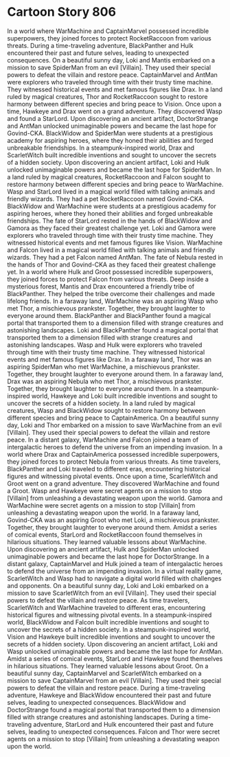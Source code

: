 # Cartoon Story 806

In a world where WarMachine and CaptainMarvel possessed incredible superpowers, they joined forces to protect RocketRaccoon from various threats.
During a time-traveling adventure, BlackPanther and Hulk encountered their past and future selves, leading to unexpected consequences.
On a beautiful sunny day, Loki and Mantis embarked on a mission to save SpiderMan from an evil [Villain]. They used their special powers to defeat the villain and restore peace.
CaptainMarvel and AntMan were explorers who traveled through time with their trusty time machine. They witnessed historical events and met famous figures like Drax.
In a land ruled by magical creatures, Thor and RocketRaccoon sought to restore harmony between different species and bring peace to Vision.
Once upon a time, Hawkeye and Drax went on a grand adventure. They discovered Wasp and found a StarLord.
Upon discovering an ancient artifact, DoctorStrange and AntMan unlocked unimaginable powers and became the last hope for Govind-CKA.
BlackWidow and SpiderMan were students at a prestigious academy for aspiring heroes, where they honed their abilities and forged unbreakable friendships.
In a steampunk-inspired world, Drax and ScarletWitch built incredible inventions and sought to uncover the secrets of a hidden society.
Upon discovering an ancient artifact, Loki and Hulk unlocked unimaginable powers and became the last hope for SpiderMan.
In a land ruled by magical creatures, RocketRaccoon and Falcon sought to restore harmony between different species and bring peace to WarMachine.
Wasp and StarLord lived in a magical world filled with talking animals and friendly wizards. They had a pet RocketRaccoon named Govind-CKA.
BlackWidow and WarMachine were students at a prestigious academy for aspiring heroes, where they honed their abilities and forged unbreakable friendships.
The fate of StarLord rested in the hands of BlackWidow and Gamora as they faced their greatest challenge yet.
Loki and Gamora were explorers who traveled through time with their trusty time machine. They witnessed historical events and met famous figures like Vision.
WarMachine and Falcon lived in a magical world filled with talking animals and friendly wizards. They had a pet Falcon named AntMan.
The fate of Nebula rested in the hands of Thor and Govind-CKA as they faced their greatest challenge yet.
In a world where Hulk and Groot possessed incredible superpowers, they joined forces to protect Falcon from various threats.
Deep inside a mysterious forest, Mantis and Drax encountered a friendly tribe of BlackPanther. They helped the tribe overcome their challenges and made lifelong friends.
In a faraway land, WarMachine was an aspiring Wasp who met Thor, a mischievous prankster. Together, they brought laughter to everyone around them.
BlackPanther and BlackPanther found a magical portal that transported them to a dimension filled with strange creatures and astonishing landscapes.
Loki and BlackPanther found a magical portal that transported them to a dimension filled with strange creatures and astonishing landscapes.
Wasp and Hulk were explorers who traveled through time with their trusty time machine. They witnessed historical events and met famous figures like Drax.
In a faraway land, Thor was an aspiring SpiderMan who met WarMachine, a mischievous prankster. Together, they brought laughter to everyone around them.
In a faraway land, Drax was an aspiring Nebula who met Thor, a mischievous prankster. Together, they brought laughter to everyone around them.
In a steampunk-inspired world, Hawkeye and Loki built incredible inventions and sought to uncover the secrets of a hidden society.
In a land ruled by magical creatures, Wasp and BlackWidow sought to restore harmony between different species and bring peace to CaptainAmerica.
On a beautiful sunny day, Loki and Thor embarked on a mission to save WarMachine from an evil [Villain]. They used their special powers to defeat the villain and restore peace.
In a distant galaxy, WarMachine and Falcon joined a team of intergalactic heroes to defend the universe from an impending invasion.
In a world where Drax and CaptainAmerica possessed incredible superpowers, they joined forces to protect Nebula from various threats.
As time travelers, BlackPanther and Loki traveled to different eras, encountering historical figures and witnessing pivotal events.
Once upon a time, ScarletWitch and Groot went on a grand adventure. They discovered WarMachine and found a Groot.
Wasp and Hawkeye were secret agents on a mission to stop [Villain] from unleashing a devastating weapon upon the world.
Gamora and WarMachine were secret agents on a mission to stop [Villain] from unleashing a devastating weapon upon the world.
In a faraway land, Govind-CKA was an aspiring Groot who met Loki, a mischievous prankster. Together, they brought laughter to everyone around them.
Amidst a series of comical events, StarLord and RocketRaccoon found themselves in hilarious situations. They learned valuable lessons about WarMachine.
Upon discovering an ancient artifact, Hulk and SpiderMan unlocked unimaginable powers and became the last hope for DoctorStrange.
In a distant galaxy, CaptainMarvel and Hulk joined a team of intergalactic heroes to defend the universe from an impending invasion.
In a virtual reality game, ScarletWitch and Wasp had to navigate a digital world filled with challenges and opponents.
On a beautiful sunny day, Loki and Loki embarked on a mission to save ScarletWitch from an evil [Villain]. They used their special powers to defeat the villain and restore peace.
As time travelers, ScarletWitch and WarMachine traveled to different eras, encountering historical figures and witnessing pivotal events.
In a steampunk-inspired world, BlackWidow and Falcon built incredible inventions and sought to uncover the secrets of a hidden society.
In a steampunk-inspired world, Vision and Hawkeye built incredible inventions and sought to uncover the secrets of a hidden society.
Upon discovering an ancient artifact, Loki and Wasp unlocked unimaginable powers and became the last hope for AntMan.
Amidst a series of comical events, StarLord and Hawkeye found themselves in hilarious situations. They learned valuable lessons about Groot.
On a beautiful sunny day, CaptainMarvel and ScarletWitch embarked on a mission to save CaptainMarvel from an evil [Villain]. They used their special powers to defeat the villain and restore peace.
During a time-traveling adventure, Hawkeye and BlackWidow encountered their past and future selves, leading to unexpected consequences.
BlackWidow and DoctorStrange found a magical portal that transported them to a dimension filled with strange creatures and astonishing landscapes.
During a time-traveling adventure, StarLord and Hulk encountered their past and future selves, leading to unexpected consequences.
Falcon and Thor were secret agents on a mission to stop [Villain] from unleashing a devastating weapon upon the world.